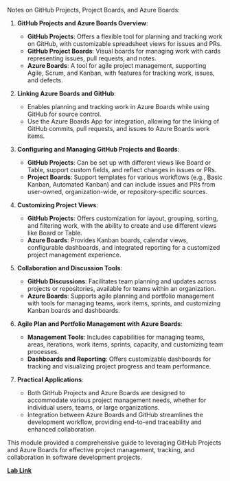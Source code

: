 Notes on GitHub Projects, Project Boards, and Azure Boards:

1. **GitHub Projects and Azure Boards Overview**:
   - **GitHub Projects**: Offers a flexible tool for planning and tracking work on GitHub, with customizable spreadsheet views for issues and PRs.
   - **GitHub Project Boards**: Visual boards for managing work with cards representing issues, pull requests, and notes.
   - **Azure Boards**: A tool for agile project management, supporting Agile, Scrum, and Kanban, with features for tracking work, issues, and defects.

2. **Linking Azure Boards and GitHub**:
   - Enables planning and tracking work in Azure Boards while using GitHub for source control.
   - Use the Azure Boards App for integration, allowing for the linking of GitHub commits, pull requests, and issues to Azure Boards work items.

3. **Configuring and Managing GitHub Projects and Boards**:
   - **GitHub Projects**: Can be set up with different views like Board or Table, support custom fields, and reflect changes in issues or PRs.
   - **Project Boards**: Support templates for various workflows (e.g., Basic Kanban, Automated Kanban) and can include issues and PRs from user-owned, organization-wide, or repository-specific sources.

4. **Customizing Project Views**:
   - **GitHub Projects**: Offers customization for layout, grouping, sorting, and filtering work, with the ability to create and use different views like Board or Table.
   - **Azure Boards**: Provides Kanban boards, calendar views, configurable dashboards, and integrated reporting for a customized project management experience.

5. **Collaboration and Discussion Tools**:
   - **GitHub Discussions**: Facilitates team planning and updates across projects or repositories, available for teams within an organization.
   - **Azure Boards**: Supports agile planning and portfolio management with tools for managing teams, work items, sprints, and customizing Kanban boards and dashboards.

6. **Agile Plan and Portfolio Management with Azure Boards**:
   - **Management Tools**: Includes capabilities for managing teams, areas, iterations, work items, sprints, capacity, and customizing team processes.
   - **Dashboards and Reporting**: Offers customizable dashboards for tracking and visualizing project progress and team performance.

7. **Practical Applications**:
   - Both GitHub Projects and Azure Boards are designed to accommodate various project management needs, whether for individual users, teams, or large organizations.
   - Integration between Azure Boards and GitHub streamlines the development workflow, providing end-to-end traceability and enhanced collaboration.

This module provided a comprehensive guide to leveraging GitHub Projects and Azure Boards for effective project management, tracking, and collaboration in software development projects.

[**Lab Link**](https://microsoftlearning.github.io/AZ400-DesigningandImplementingMicrosoftDevOpsSolutions/Instructions/Labs/AZ400_M01_L01_Agile_Planning_and_Portfolio_Management_with_Azure_Boards.html)
